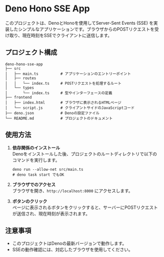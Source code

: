 # Deno Hono SSE App

このプロジェクトは、DenoとHonoを使用してServer-Sent Events (SSE) を実装したシンプルなアプリケーションです。ブラウザからのPOSTリクエストを受け取り、現在時刻をSSEでクライアントに送信します。

## プロジェクト構成

```
deno-hono-sse-app
├── src
│   ├── main.ts          # アプリケーションのエントリーポイント
│   ├── routes
│   │   └── index.ts     # POSTリクエストを処理するルート
│   └── types
│       └── index.ts     # 型やインターフェースの定義
├── frontend
│   ├── index.html       # ブラウザに表示されるHTMLページ
│   └── script.js        # クライアントサイドのJavaScriptコード
├── deno.json            # Denoの設定ファイル
└── README.md            # プロジェクトのドキュメント
```

## 使用方法

1. **依存関係のインストール**  
   Denoをインストールした後、プロジェクトのルートディレクトリで以下のコマンドを実行します。
   ```
   deno run --allow-net src/main.ts
   # deno task start でもOK
   ```
2. **ブラウザでのアクセス**  
   ブラウザを開き、`http://localhost:8000` にアクセスします。

3. **ボタンのクリック**  
   ページに表示されるボタンをクリックすると、サーバーにPOSTリクエストが送信され、現在時刻が表示されます。

## 注意事項

- このプロジェクトはDenoの最新バージョンで動作します。
- SSEの動作確認には、対応したブラウザを使用してください。

